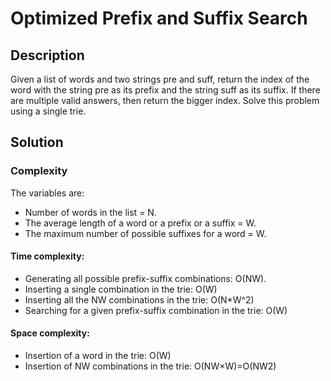 # Optimized Prefix and Suffix Search

## Description

Given a list of words and two strings pre and suff, return the index of the word with the string pre as its prefix and the string suff as its suffix. If there are multiple valid answers, then return the bigger index. Solve this problem using a single trie. 

## Solution

### Complexity

The variables are:

- Number of words in the list = N.
- The average length of a word or a prefix or a suffix = W.
- The maximum number of possible suffixes for a word = W. 

#### Time complexity:

- Generating all possible prefix-suffix combinations: O(NW).
- Inserting a single combination in the trie: O(W)
- Inserting all the NW combinations in the trie: O(N*W^2)
- Searching for a given prefix-suffix combination in the trie: O(W)

#### Space complexity:

- Insertion of a word in the trie: O(W)
- Insertion of NW combinations in the trie: O(NW×W)=O(NW2)
